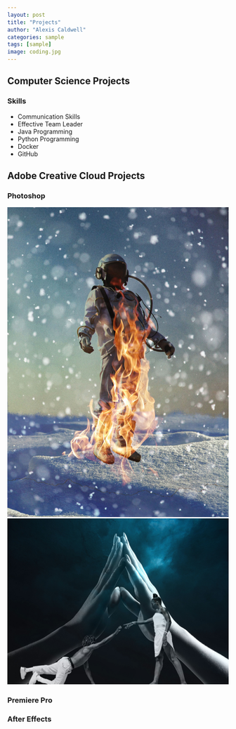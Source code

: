 ```yaml
---
layout: post
title: "Projects"
author: "Alexis Caldwell"
categories: sample
tags: [sample]
image: coding.jpg
---
```

## Computer Science Projects

### Skills

+ Communication Skills
+ Effective Team Leader
+ Java Programming
+ Python Programming
+ Docker
+ GitHub

## Adobe Creative Cloud Projects

### Photoshop
![Astronaut](assets/img/AstroOnFire.jpg)
![Collage](assets/img/FinishedCollage.jpg)
### Premiere Pro

### After Effects
